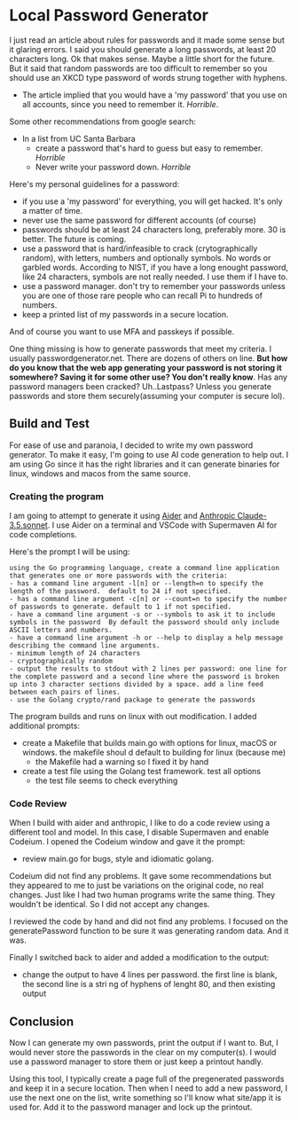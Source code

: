 # Local Password Generator

I just read an article about rules for passwords and it made some sense but it glaring errors. I said you should generate a long passwords, at least 20 characters long. Ok that makes sense. Maybe a little short for the future. But it said that random passwords are too difficult to remember so you should use an XKCD type password of words strung together with hyphens.

- The article implied that you would have a 'my password' that you use on all accounts, since you need to remember it. _Horrible_.

Some other recommendations from google search:

- In a list from UC Santa Barbara
  - create a password that's hard to guess but easy to remember. _Horrible_
  - Never write your password down. _Horrible_

Here's my personal guidelines for a password:

- if you use a 'my password' for everything, you will get hacked. It's only a matter of time.
- never use the same password for different accounts (of course)
- passwords should be at least 24 characters long, preferably more. 30 is better. The future is coming.
- use a password that is hard/infeasible to crack (crytographically random), with letters, numbers and optionally symbols. No words or garbled words. According to NIST, if you have a long enought password, like 24 characters, symbols are not really needed. I use them if I have to.
- use a password manager. don't try to remember your passwords unless you are one of those rare people who can recall Pi to hundreds of numbers.
- keep a printed list of my passwords in a secure location.

And of course you want to use MFA and passkeys if possible.

One thing missing is how to generate passwords that meet my criteria. I usually passwordgenerator.net. There are dozens of others on line. **But how do you know that the web app generating your password is not storing it somewhere? Saving it for some other use? You don't really know**. Has any password managers been cracked? Uh..Lastpass? Unless you generate passwords and store them securely(assuming your computer is secure lol).

## Build and Test

For ease of use and paranoia, I decided to write my own password generator. To make it easy, I'm going to use AI code generation to help out. I am using Go since it has the right libraries and it can generate binaries for linux, windows and macos from the same source.

### Creating the program

I am going to attempt to generate it using [Aider](https://aider.chat/) and [Anthropic Claude-3.5.sonnet](https://www.anthropic.com/api). I use Aider on a terminal and VSCode with Supermaven AI for code completions.

Here's the prompt I will be using:

```
using the Go programming language, create a command line application that generates one or more passwords with the criteria:
- has a command line argument -l[n] or --length=n to specify the length of the password.  default to 24 if not specified.
- has a command line argument -c[n] or --count=n to specify the number of passwords to generate. default to 1 if not specified.
- have a command line argument -s or --symbols to ask it to include symbols in the password  By default the password should only include ASCII letters and numbers.
- have a command line argument -h or --help to display a help message describing the command line arguments.
- minimum length of 24 characters
- cryptographically random
- output the results to stdout with 2 lines per password: one line for the complete password and a second line where the password is broken up into 3 character sections divided by a space. add a line feed between each pairs of lines.
- use the Golang crypto/rand package to generate the passwords
```

The program builds and runs on linux with out modification. I added additional prompts:

- create a Makefile that builds main.go with options for linux, macOS or windows. the makefile shoul d default to building for linux (because me)
  - the Makefile had a warning so I fixed it by hand
- create a test file using the Golang test framework. test all options
  - the test file seems to check everything

### Code Review

When I build with aider and anthropic, I like to do a code review using a different tool and model. In this case, I disable Supermaven and enable Codeium. I opened the Codeium window and gave it the prompt:

- review main.go for bugs, style and idiomatic golang.

Codeium did not find any problems. It gave some recommendations but they appeared to me to just be variations on the original code, no real changes. Just like I had two human programs write the same thing. They wouldn't be identical. So I did not accept any changes.

I reviewed the code by hand and did not find any problems. I focused on the generatePassword function to be sure it was generating random data. And it was.

Finally I switched back to aider and added a modification to the output:

- change the output to have 4 lines per password. the first line is blank, the second line is a stri
  ng of hyphens of lenght 80, and then existing output

## Conclusion

Now I can generate my own passwords, print the output if I want to. But, I would never store the passwords in the clear on my computer(s). I would use a password manager to store them or just keep a printout handly.

Using this tool, I typically create a page full of the pregenerated passwords and keep it in a secure location. Then when I need to add a new password, I use the next one on the list, write something so I'll know what site/app it is used for. Add it to the password manager and lock up the printout.
